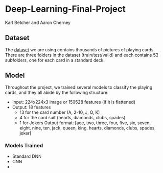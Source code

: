 # Deep-Learning-Final-Project
Karl Betcher and Aaron Cherney

## Dataset
The [dataset](https://www.kaggle.com/datasets/gpiosenka/cards-image-datasetclassification) we are using contains thousands of pictures of playing cards. There are three folders in the dataset (train/test/valid) and each contains 53 subfolders, one for each card in a standard deck.

## Model
Throughout the project, we trained several models to classify the playing cards, and they all abide by the following structure:
- Input: 224x224x3 image or 150528 features (if it is flattened)
- Output: 18 features
  - 13 for the card number (A, 2-10, J, Q, K)
  - 4 for the card suit (hearts, diamonds, clubs, spades)
  - 1 for Jokers
Output format: [ace, two, three, four, five, six, seven, eight, nine, ten, jack, queen, king, hearts, diamonds, clubs, spades, joker]

### Models Trained
- Standard DNN
- CNN
- 

